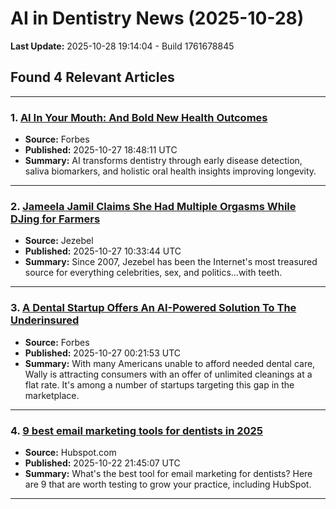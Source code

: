 # AI in Dentistry News (2025-10-28)

**Last Update:** 2025-10-28 19:14:04 - Build 1761678845

## Found 4 Relevant Articles

---

### 1. [AI In Your Mouth: And Bold New Health Outcomes](https://www.forbes.com/sites/johnwerner/2025/10/27/ai-in-your-mouth-and-bold-new-health-outcomes/)
- **Source:** Forbes
- **Published:** 2025-10-27 18:48:11 UTC
- **Summary:** AI transforms dentistry through early disease detection, saliva biomarkers, and holistic oral health insights improving longevity.

---

### 2. [Jameela Jamil Claims She Had Multiple Orgasms While DJing for Farmers](https://www.jezebel.com/jameela-jamil-claims-she-had-multiple-orgasms-while-djing-for-farmers)
- **Source:** Jezebel
- **Published:** 2025-10-27 10:33:44 UTC
- **Summary:** Since 2007, Jezebel has been the Internet's most treasured source for everything celebrities, sex, and politics...with teeth.

---

### 3. [A Dental Startup Offers An AI-Powered Solution To The Underinsured](https://www.forbes.com/sites/elainepofeldt/2025/10/26/a-dental-startup-offers-an-ai-powered-solution-to-the-underinsured/)
- **Source:** Forbes
- **Published:** 2025-10-27 00:21:53 UTC
- **Summary:** With many Americans unable to afford needed dental care, Wally is attracting consumers with an offer of unlimited cleanings at a flat rate. It's among a number of startups targeting this gap in the marketplace.

---

### 4. [9 best email marketing tools for dentists in 2025](https://blog.hubspot.com/marketing/best-email-marketing-tools-for-dentist#article)
- **Source:** Hubspot.com
- **Published:** 2025-10-22 21:45:07 UTC
- **Summary:** What's the best tool for email marketing for dentists? Here are 9 that are worth testing to grow your practice, including HubSpot.

---

